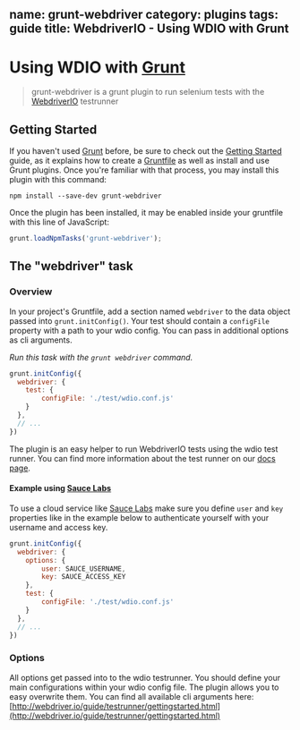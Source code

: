name: grunt-webdriver
category: plugins
tags: guide
title: WebdriverIO - Using WDIO with Grunt
---

# Using WDIO with [Grunt](http://gruntjs.com/)

> grunt-webdriver is a grunt plugin to run selenium tests with the [WebdriverIO](http://webdriver.io) testrunner

## Getting Started

If you haven't used [Grunt](http://gruntjs.com/) before, be sure to check out the [Getting Started](http://gruntjs.com/getting-started) guide, as it explains how to create a [Gruntfile](http://gruntjs.com/sample-gruntfile) as well as install and use Grunt plugins. Once you're familiar with that process, you may install this plugin with this command:

```shell
npm install --save-dev grunt-webdriver
```

Once the plugin has been installed, it may be enabled inside your gruntfile with this line of JavaScript:

```js
grunt.loadNpmTasks('grunt-webdriver');
```

## The "webdriver" task

### Overview

In your project's Gruntfile, add a section named `webdriver` to the data object passed into `grunt.initConfig()`. Your test should contain a `configFile` property with a path to your wdio config. You can pass in additional options as cli arguments.

_Run this task with the `grunt webdriver` command._

```js
grunt.initConfig({
  webdriver: {
    test: {
        configFile: './test/wdio.conf.js'
    }
  },
  // ...
})
```

The plugin is an easy helper to run WebdriverIO tests using the wdio test runner. You can find more information about the test runner on our [docs page](http://webdriver.io/guide/testrunner/gettingstarted.html).

#### Example using [Sauce Labs](https://saucelabs.com)

To use a cloud service like [Sauce Labs](https://saucelabs.com) make sure you define `user` and `key` properties like in the example below to authenticate yourself with your username and access key.

```js
grunt.initConfig({
  webdriver: {
    options: {
        user: SAUCE_USERNAME,
        key: SAUCE_ACCESS_KEY
    },
    test: {
        configFile: './test/wdio.conf.js'
    }
  },
  // ...
})
```

### Options

All options get passed into to the wdio testrunner. You should define your main configurations within your wdio config file. The plugin allows you to easy overwrite them. You can find all available cli arguments here: [http://webdriver.io/guide/testrunner/gettingstarted.html](http://webdriver.io/guide/testrunner/gettingstarted.html)
